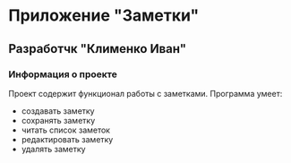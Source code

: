 # Приложение "Заметки"
## Разработчк "Клименко Иван"
### Информация о проекте
Проект содержит функционал работы с заметками.
Программа умеет:
+ создавать заметку
+ сохранять заметку
+ читать список заметок
+ редактировать заметку
+ удалять заметку

